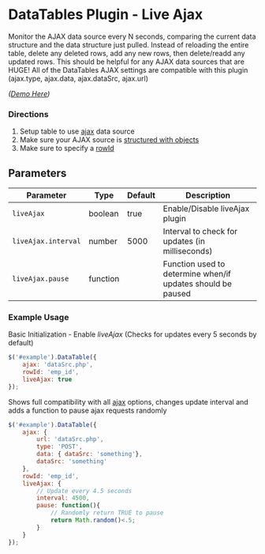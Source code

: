 # DataTables Plugin - Live Ajax #

Monitor the AJAX data source every N seconds, comparing the current data structure and the data
structure just pulled. Instead of reloading the entire table, delete any deleted rows, add any
new rows, then delete/readd any updated rows. This should be helpful for any AJAX data sources
that are HUGE! All of the DataTables AJAX settings are compatible with this plugin (ajax.type,
ajax.data, ajax.dataSrc, ajax.url)

*([Demo Here](http://www.justinhyland.com/p/dt/datatables-live-ajax/examples/))*

### Directions ###

1. Setup table to use [ajax](http://datatables.net/reference/option/ajax) data source
1. Make sure your AJAX source is [structured with objects](http://datatables.net/examples/ajax/objects.html)
1. Make sure to specify a [rowId](http://datatables.net/reference/option/rowId)

## Parameters ###
Parameter 			 | Type 	| Default | Description
-------------------- | -------- | ------- | ------------
`liveAjax`  		 | boolean	| true	  | Enable/Disable liveAjax plugin
`liveAjax.interval`  | number	| 5000	  | Interval to check for updates (in milliseconds)
`liveAjax.pause`	 | function | 		  | Function used to determine when/if updates should be paused


### Example Usage ###

Basic Initialization - Enable *liveAjax* (Checks for updates every 5 seconds by default)
```javascript
$('#example').DataTable({
    ajax: 'dataSrc.php',
    rowId: 'emp_id',
    liveAjax: true
});
```

Shows full compatibility with all [ajax](http://datatables.net/reference/option/ajax) options, changes update interval and adds a function to pause ajax requests randomly
```javascript
$('#example').DataTable({
    ajax: {
        url: 'dataSrc.php',
        type: 'POST',
        data: { dataSrc: 'something'},
        dataSrc: 'something'
    },
    rowId: 'emp_id',
    liveAjax: {
        // Update every 4.5 seconds
        interval: 4500,
        pause: function(){
            // Randomly return TRUE to pause
            return Math.random()<.5;
        }
    }
});
```